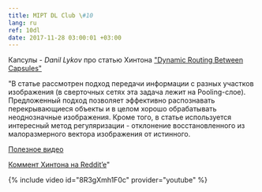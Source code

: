```yaml
---
title: MIPT DL Club \#10
lang: ru
ref: 10dl
date: 2017-11-28 03:00:01 +03:00
---
```


Капсулы - _Danil Lykov_ про статью Хинтона ["Dynamic Routing Between Capsules"](https://arxiv.org/abs/1710.09829)

"В статье рассмотрен подход передачи информации с разных участков изображения (в сверточных сетях эта задача лежит на Pooling-слое).
Предложенный подход позволяет эффективно распознавать перекрывающиеся объекты и в целом хорошо обрабатывать неоднозначные изображения. Кроме того, в статье используется интересный метод регуляризации - отклонение восстановленного из малоразмерного вектора изображения от истинного.

[Полезное видео](https://www.youtube.com/watch?v=pPN8d0E3900)

[Коммент Хинтона на Reddit’e](https://www.reddit.com/r/MachineLearning/comments/7ew7ba/d_capsule_networks_capsnets_tutorial/dq8yc9p/)"

{% include video id="8R3gXmh1F0c" provider="youtube" %}
